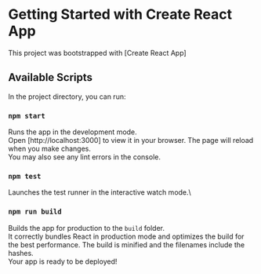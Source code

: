 # Getting Started with Create React App
This project was bootstrapped with [Create React App]
## Available Scripts
In the project directory, you can run:
### `npm start`
Runs the app in the development mode.\
Open [http://localhost:3000] to view it in your browser.
The page will reload when you make changes.\
You may also see any lint errors in the console.
### `npm test`
Launches the test runner in the interactive watch mode.\
### `npm run build`
Builds the app for production to the `build` folder.\
It correctly bundles React in production mode and optimizes the build for the best performance.
The build is minified and the filenames include the hashes.\
Your app is ready to be deployed!




